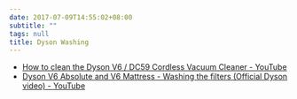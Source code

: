 ```yaml
---
date: 2017-07-09T14:55:02+08:00
subtitle: ""
tags: null
title: Dyson Washing
---
```



- [How to clean the Dyson V6 / DC59 Cordless Vacuum Cleaner - YouTube][1]
- [Dyson V6 Absolute and V6 Mattress - Washing the filters (Official Dyson video) - YouTube][2]


[1]: https://www.youtube.com/watch?v=TsuxZVDEryM
[2]: https://www.youtube.com/watch?v=Gxi6w7uMkF4

